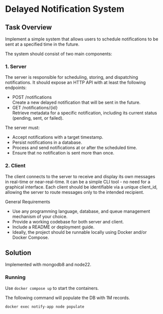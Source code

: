 # Delayed Notification System

## Task Overview

Implement a simple system that allows users to schedule notifications to be sent at a
specified time in the future.

The system should consist of two main components:

### 1. Server

The server is responsible for scheduling, storing, and dispatching notifications. It should
expose an HTTP API with at least the following endpoints:
* POST /notifications\
Create a new delayed notification that will be sent in the future.
* GET /notifications/{id}\
Retrieve metadata for a specific notification, including its current status (pending,
sent, or failed).

The server must:
* Accept notifications with a target timestamp.
* Persist notifications in a database.
* Process and send notifications at or after the scheduled time.
* Ensure that no notification is sent more than once.

### 2. Client

The client connects to the server to receive and display its own messages in real-time or
near-real-time. It can be a simple CLI tool - no need for a graphical interface.
Each client should be identifiable via a unique client_id, allowing the server to route
messages only to the intended recipient.

General Requirements
* Use any programming language, database, and queue management mechanism of
your choice.
* Provide a working codebase for both server and client.
* Include a README or deployment guide.
* Ideally, the project should be runnable locally using Docker and/or Docker Compose.

## Solution

Implemented with mongodb8 and node22.

### Running

Use `docker compose up` to start the containers.

The following command will populate the DB with 1M records.

```
docker exec notify-app node populate
```
